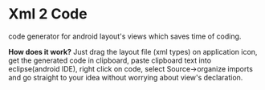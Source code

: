 # Xml 2 Code
code generator for android layout's views which saves time of coding.

<b>How does it work?</b>
Just drag the layout file (xml types) on application icon, get the generated code in clipboard,
paste clipboard text into eclipse(android IDE), right click on code, select Source->organize imports
and go straight to your idea without worrying about view's declaration.
